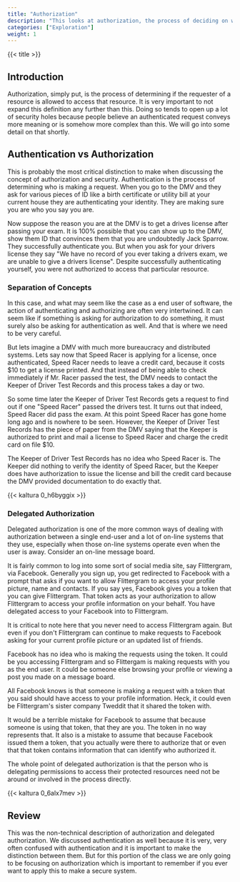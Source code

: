 ```yaml
---
title: "Authorization"
description: "This looks at authorization, the process of deciding on who can and who cannot access a particular resource and actually limiting that access."
categories: ["Exploration"]
weight: 1
---
```

<!--- Make sure to fill out the title and description above, they will be used when generating lists of exploration topics -->
<!--- The weight above determines what order this will be shown among other exploration topics in this same folder, lower numbers are shown first. Start using at least multiples of 5, that way if you need to add a content page between existing ones there are enough open weights to do so. They are integers only -->

{{< title >}}
## Introduction
Authorization, simply put, is the process of determining if the requester of a resource is allowed to access that resource. It is very important to not expand this definition any further than this. Doing so tends to open up a lot of security holes because people believe an authenticated request conveys more meaning or is somehow more complex than this. We will go into some detail on that shortly.

## Authentication vs Authorization
This is probably the most critical distinction to make when discussing the concept of authorization and security. Authentication is the process of determining who is making a request. When you go to the DMV and they ask for various pieces of ID like a birth certificate or utility bill at your current house they are authenticating your identity. They are making sure you are who you say you are.

Now suppose the reason you are at the DMV is to get a drives license after passing your exam. It is 100% possible that you can show up to the DMV, show them ID that convinces them that you are undoubtedly Jack Sparrow. They successfully authenticate you. But when you ask for your drivers license they say "We have no record of you ever taking a drivers exam, we are unable to give a drivers license". Despite successfully authenticating yourself, you were not authorized to access that particular resource.

### Separation of Concepts
In this case, and what may seem like the case as a end user of software, the action of authenticating and authorizing are often very intertwined. It can seem like if something is asking for authorization to do something, it must surely also be asking for authentication as well. And that is where we need to be very careful.

But lets imagine a DMV with much more bureaucracy and distributed systems. Lets say now that Speed Racer is applying for a license, once authenticated, Speed Racer needs to leave a credit card, because it costs $10 to get a license printed. And that instead of being able to check immediately if Mr. Racer passed the test, the DMV needs to contact the Keeper of Driver Test Records and this process takes a day or two.

So some time later the Keeper of Driver Test Records gets a request to find out if one "Speed Racer" passed the drivers test. It turns out that indeed, Speed Racer did pass the exam. At this point Speed Racer has gone home long ago and is nowhere to be seen. However, the Keeper of Driver Test Records has the piece of paper from the DMV saying that the Keeper is authorized to print and mail a license to Speed Racer and charge the credit card on file $10.

The Keeper of Driver Test Records has no idea who Speed Racer is. The Keeper did nothing to verify the identity of Speed Racer, but the Keeper does have authorization to issue the license and bill the credit card because the DMV provided documentation to do exactly that.

{{< kaltura 0_h6byggix >}}

### Delegated Authorization
Delegated authorization is one of the more common ways of dealing with authorization between a single end-user and a lot of on-line systems that they use, especially when those on-line systems operate even when the user is away. Consider an on-line message board.

It is fairly common to log into some sort of social media site, say Flittergram, via Facebook. Generally you sign up, you get redirected to Facebook with a prompt that asks if you want to allow Flittergram to access your profile picture, name and contacts. If you say yes, Facebook gives you a token that you can give Flittergram. That token acts as your authorization to allow Flittergram to access your profile information on your behalf. You have delegated access to your Facebook into to Flittergram.

It is critical to note here that you never need to access Flittergram again. But even if you don't Flittergram can continue to make requests to Facebook asking for your current profile picture or an updated list of friends.

Facebook has no idea who is making the requests using the token. It could be you accessing Flittergram and so Flittergam is making requests with you as the end user. It could be someone else browsing your profile or viewing a post you made on a message board.

All Facebook knows is that someone is making a request with a token that you said should have access to your profile information. Heck, it could even be Flittergram's sister company Tweddit that it shared the token with.

It would be a terrible mistake for Facebook to assume that because someone is using that token, that they are you. The token in no way represents that. It also is a mistake to assume that because Facebook issued them a token, that you actually were there to authorize that or even that that token contains information that can identify who authorized it.

The whole point of delegated authorization is that the person who is delegating permissions to access their protected resources need not be around or involved in the process directly.

{{< kaltura 0_6alx7mev >}}

## Review
This was the non-technical description of authorization and delegated authorization. We discussed authentication as well because it is very, very often confused with authentication and it is important to make the distinction between them. But for this portion of the class we are only going to be focusing on authorization which is important to remember if you ever want to apply this to make a secure system.